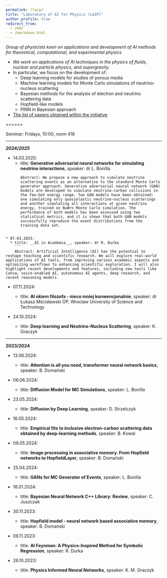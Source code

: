 ```yaml
---
permalink: /laip/
title: "Laboratory of AI for Physics (LAIP)"
author_profile: true
redirect_from: 
  - /md/
  - /markdown.html
---
```


_Group of physicists keen on applications and development of AI methods for theoretical, computational, and experimental physics_

* _We work on applications of AI techniques in the physics of fluids, nuclear and particle physics, and supergravity._
* In particular, we focus on the development of:
    * Deep learning models for studies of porous media
    * Machine learning models for Monte Carlo simulations of neutrino-nucleus scattering
    * Bayesian methods for the analysis of electron and neutrino scattering data
    * Hopfield-like models
    * PINN in Bayesian approach
* [The list of papers obtained within the initiative](https://kgraczyk.github.io/dlphysics/)

======

Seminar: Fridays, 10:00, room 416

---

___2024/2025___



* 14.03.2025:
  * title: __Generative adversarial neural networks for simulating neutrino interactions__, speaker: dr L. Bonilla
    ```
    Abstract: We propose a new approach to simulate neutrino scattering events as an alternative to the standard Monte Carlo generator approach. Generative adversarial neural network (GAN) models are developed to simulate neutrino-carbon collisions in the few-GeV energy range. Two GAN models have been obtained: one simulating only quasielastic neutrino-nucleus scatterings and another simulating all interactions at given neutrino energy, trained on NuWro Monte Carlo simulation. The performance of both models has been assessed using two statistical metrics, and it is shown that both GAN models successfully reproduce the event distributions from the training data set.
```

* 07.03.2025:
  * title: __AI in Academia__, speaker: dr R. Durka
    ```
    Abstract: Artificial Intelligence (AI) has the potential to reshape teaching and scientific research. We will explore real-world applications of AI tools, from improving various academic aspects and optimizing workflows to enhancing scientific exploration. I will also highlight recent developments and features, including new tools like Canva, voice-enabled AI, autonomous AI agents, deep research, and recent reasoning models.
```

* 07.11.2024:
  * title: __AI okiem filozofa - nieco mniej konwencjonalnie__, speaker: dr Łukasz Mścisławski OP, Wroclaw University of Science and Technology

* 24.10.2024:
  * title: __Deep learning and Neutrino-Nucleus Scattering__, speaker: K. Graczyk

    
---
__2023/2024__


* 13.06.2024:
  * title: __Attention is all you need, transformer neural network basics__, speaker: B. Domański
   
* 06.06.2024:
  * title: __Diffusion Model for MC Simulations__, speaker: L. Bonilla

* 23.05.2024:
  * title: __Diffusion by Deep Learning__, speaker: D. Strzelczyk

* 16.05.2024:
  * title: __Empirical fits to inclusive electron-carbon scattering data obtained by deep-learning methods__, speaker: B. Kowal

* 09.05.2024:
  * title: __Image processing in associative memory. From Hopfield networks to HopfieldLayer__, speaker: B. Domański

* 25.04.2024:
  * title: __GANs for MC Generator of Events__, speaker: L. Bonilla

* 18.01.2024:
  * title: __Bayesian Neural Network C++ Library: Review__, speaker: C. Juszczak

* 30.11.2023:
  * title: __Hopfield model - neural network based associative memory__, speaker: B. Domański

* 09.11.2023:
  * title: __AI Feynman: A Physics-Inspired Method for Symbolic Regression__, speaker: R. Durka

* 26.10.2023:
  * title: __Physics Informed Neural Networks__, speaker: K. M. Graczyk
  
